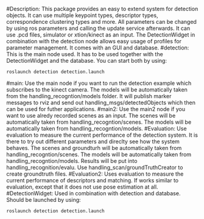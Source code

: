 #Description:
This package provides an easy to extend system for detection objects. It can use multiple keypoint types, descriptor types, correspondence clustering types and more. All parameters can be changed by using ros parameters and calling the update service afterwards. It can use .pcd files, simulator or xtion/kinect as an input. The DetectionWidget in combination with the detection node allows easy usage of profiles for parameter management. It comes with an GUI and database.
#detection:
This is the main node used. It has to be used together with the DetectionWidget and the database. You can start both by using:

	roslaunch detection detection.launch

#main:
Use the main node if you want to run the detection example which subscribes to the kinect camera. The models will be automatically taken from the handling_recogntion/models folder. It will publish marker messages to rviz and send out handling_msgs/detectedObjects which then can be used for futher applications.
#main2:
Use the main2 node if you want to use alredy recorded scenes as an input. The scenes will be automatically taken from handling_recogntion/scenes. The models will be automatically taken from handling_recogntion/models.
#Evaluation:
Use evaluation to measure the current performance of the detection system. It is there to try out different parameters and direclty see how the system behaves. The scenes and groundturh will be automatically taken from handling_recogntion/scenes. The models will be automatically taken from handling_recogntion/models. Results will be put into handling_recognition/evalu. Use handling_scan/groundTruthCreator to create groundtruth files.
#Evaluation2:
Uses evaluation to measure the current performance of descriptors and matching. If works similar to evaluation, except that it does not use pose estimation at all.
#DetectionWidget:
Used in combination with detection and database. Should be launched by using:

	roslaunch detection detection.launch